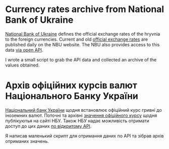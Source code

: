 Currency rates archive from National Bank of Ukraine
====================================================

[National Bank of Ukraine][1] defines the official exchange rates of the hryvnia to the foreign currencies.
Current and old [official exchange rates][2] are published daily on the NBU website.
The NBU also provides access to this data [via open API][3].

I wrote a small script to grab the API data and collected an archive of the values obtained.


Архів офіційних курсів валют Національного Банку України
========================================================

[Національний банк України][1] щодня встановлює офіційний курс гривні до іноземних валют.
Поточні та архівні [значення офіційного курсу][2] щодня публікуютья на сайті НБУ.
Також НБУ надає можливість отримати доступ до цих даних [по відкритому API][3].

Я написав маленький скрипт для отримання даних по API та зібрав архів отриманих значень.

[1]: https://bank.gov.ua/
[2]: https://bank.gov.ua/markets/exchangerates
[3]: https://old.bank.gov.ua/control/uk/publish/article?art_id=38441973&cat_id=38459171#exchange
